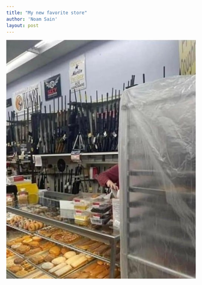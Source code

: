 ```yaml
---
title: "My new favorite store"
author: 'Noam Sain'
layout: post
---
```


![My new favorite store](/assets/2022/2022-01-guns-and-donuts.jpg "My new favorite store")
